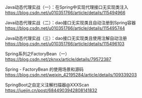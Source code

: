 
Java动态代理实战（一）：在Spring中实现代理接口无实现类注入
https://blog.csdn.net/u010351766/article/details/115494966


Java动态代理实战（二）：dao接口无实现类且自动注册到Spring容器
https://blog.csdn.net/u010351766/article/details/115495744

Java动态代理实战（三）：dao接口无实现类且使用注解自动注册
https://blog.csdn.net/u010351766/article/details/115496103


Spring系列之FactoryBean（一）
https://blog.csdn.net/zknxx/article/details/79572387

Spring - FactoryBean 的使用场景和源码
https://blog.csdn.net/weixin_42195284/article/details/109339203

SpringBoot之自定义注解扫描器@XXXScan
https://juejin.cn/post/6844903942808141832